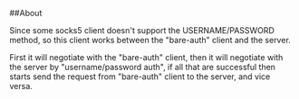 ##About

Since some socks5 client doesn't support the USERNAME/PASSWORD method, so this client works between the "bare-auth"
client and the server.

First it will negotiate with the "bare-auth" client, then it will negotiate with the server by "username/password auth",
if all that are successful then starts send the request from "bare-auth" client to the server, and vice versa.